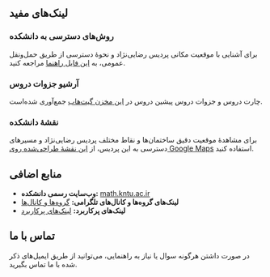 ## لینک‌های مفید

###  روش‌های دسترسی به دانشکده
برای آشنایی با موقعیت مکانی پردیس رضایی‌نژاد و نحوهٔ دسترسی از طریق حمل‌ونقل عمومی، به [این فایل راهنما](./نحوهٔ%20دسترسی%20به%20دانشکده.md) مراجعه کنید.

### آرشیو جزوات دروس
چارت دروس و جزوات دروس پیشین دروس در [این مخزن گیت‌هاب](https://github.com/kntu-cssa/CS-Archive) جمع‌آوری شده‌است.

### نقشهٔ دانشکده
برای مشاهدهٔ موقعیت دقیق ساختمان‌ها و نقاط مختلف پردیس رضایی‌نژاد و مسیرهای دسترسی به این پردیس، از [این نقشهٔ طراحی‌شده روی Google Maps](https://goo.gl/maps/cm2xD4VXTzzJViLL7) استفاده کنید.

## منابع اضافی

- **وب‌سایت رسمی دانشکده:** [math.kntu.ac.ir](https://math.kntu.ac.ir/)
- **لینک‌های گروه‌ها و کانال‌های تلگرامی:** [گروه‌ها و کانال‌ها](./گروه%E2%80%8Cها%20و%20کانال%E2%80%8Cها.md)
- **لینک‌های پرکاربرد:** [لینک‌های پرکاربرد](./لینک%E2%80%8Cهای%20پرکاربرد.md)

## تماس با ما

در صورت داشتن هرگونه سوال یا نیاز به راهنمایی، می‌توانید از طریق ایمیل‌های ذکر شده با ما تماس بگیرید.
